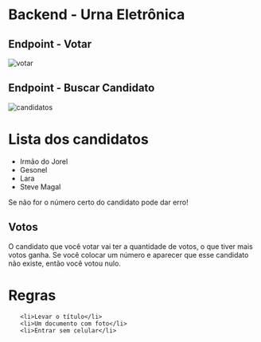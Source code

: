 # Backend - Urna Eletrônica

## Endpoint - Votar
![votar](https://user-images.githubusercontent.com/96142665/195166102-3b38f247-283e-464b-a331-461d7c663f53.png)

## Endpoint - Buscar Candidato
![candidatos](https://user-images.githubusercontent.com/96142665/195166512-4e85b4df-f189-4db8-9779-f52ed6818892.png)
<h1>Lista dos candidatos</h1>

<ul>
  
  <li>Irmão do Jorel</li>
  <li>Gesonel</li>
  <li>Lara</li>
  <li>Steve Magal</li>
  
</ul>
  
<p>Se não for o número certo do candidato pode dar erro!</p>
  
<h2>Votos</h2>
  
<p>O candidato que você votar vai ter a quantidade de votos, o que tiver mais votos ganha. Se você colocar um número e aparecer que esse candidato não existe, então você votou nulo.</p>
  
<h1>Regras</h1>
  
<ul>
  
    <li>Levar o título</li>
    <li>Um documento com foto</li>
    <li>Entrar sem celular</li>

</ul>
  
   
